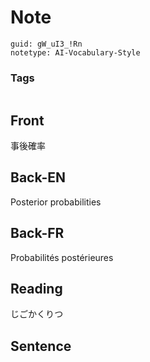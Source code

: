 # Note
```
guid: gW_uI3_!Rn
notetype: AI-Vocabulary-Style
```

### Tags
```
```

## Front
事後確率

## Back-EN
Posterior probabilities

## Back-FR
Probabilités postérieures

## Reading
じごかくりつ

## Sentence

